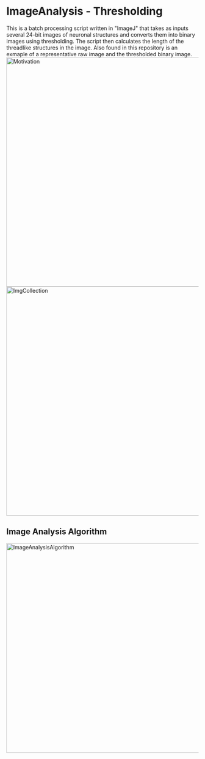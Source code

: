 # ImageAnalysis - Thresholding
This is a batch processing script written in "ImageJ" that takes as inputs several 24-bit images of neuronal structures 
and converts them into binary images using thresholding. The script then calculates the length of the threadlike 
structures in the image. Also found in this repository is an exmaple of a representative raw image and the thresholded binary image.
<img width="600" alt="Motivation" src="https://user-images.githubusercontent.com/50377837/103703801-0f2b9780-4f5d-11eb-8845-ae5e0f5461f0.PNG">
<img width="600" alt="ImgCollection" src="https://user-images.githubusercontent.com/50377837/103704041-73e6f200-4f5d-11eb-9dd6-7f8d5eda1546.PNG">


## Image Analysis Algorithm
<img width="549" alt="ImageAnalysisAlgorithm" src="https://user-images.githubusercontent.com/50377837/103464368-0e3e0000-4ce8-11eb-8e04-e05f8f2f8c28.PNG">
